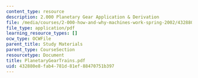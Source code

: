 ```yaml
---
content_type: resource
description: 2.000 Planetary Gear Application & Derivation
file: /media/courses/2-000-how-and-why-machines-work-spring-2002/432880e8fab4781d81ef88470751b397_PlanetaryGearTrains.pdf
file_type: application/pdf
learning_resource_types: []
ocw_type: OCWFile
parent_title: Study Materials
parent_type: CourseSection
resourcetype: Document
title: PlanetaryGearTrains.pdf
uid: 432880e8-fab4-781d-81ef-88470751b397
---
```

